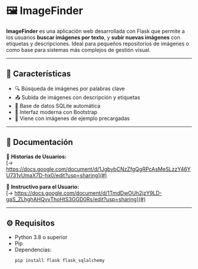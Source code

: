 # 🖼️ ImageFinder

**ImageFinder** es una aplicación web desarrollada con Flask que permite a los usuarios **buscar imágenes por texto**, y **subir nuevas imágenes** con etiquetas y descripciones. Ideal para pequeños repositorios de imágenes o como base para sistemas más complejos de gestión visual.

---

## 🚀 Características

- 🔍 Búsqueda de imágenes por palabras clave
- 📤 Subida de imágenes con descripción y etiquetas
- 💾 Base de datos SQLite automática
- 🎨 Interfaz moderna con Bootstrap
- 🧪 Viene con imágenes de ejemplo precargadas

---

## 🧾 Documentación

📄 **Historias de Usuarios:**  
[→ https://docs.google.com/document/d/1JgbybCNzZfgQgRPcAsMeSLzzY46YU731vUmaX7D-hx0/edit?usp=sharing](#) 

📘 **Instructivo para el Usuario:**  
[→ https://docs.google.com/document/d/1TmdDwOUh2jzY9LD-gaS_ZLhghAHQvvThoHtS3GGD0Rs/edit?usp=sharing](#)

---

## ⚙️ Requisitos

- Python 3.8 o superior
- Pip
- Dependencias:
  ```bash
  pip install flask flask_sqlalchemy
